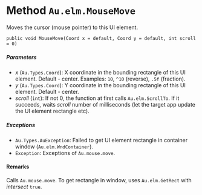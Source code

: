 # Method `Au.elm.MouseMove`

Moves the cursor (mouse pointer) to this UI element.

```
public void MouseMove(Coord x = default, Coord y = default, int scroll = 0)
```

##### Parameters

- *x*  (`Au.Types.Coord`):
    X coordinate in the bounding rectangle of this UI element. Default - center. Examples: `10`, `^10` (reverse), `.5f` (fraction).
- *y*  (`Au.Types.Coord`):
    Y coordinate in the bounding rectangle of this UI element. Default - center.
- *scroll*  (`int`):
    If not 0, the function at first calls `Au.elm.ScrollTo`. If it succeeds, waits *scroll* number of milliseconds (let the target app update the UI element rectangle etc).

##### Exceptions

- `Au.Types.AuException`:
    Failed to get UI element rectangle in container window (`Au.elm.WndContainer`).
- `Exception`:
    Exceptions of `Au.mouse.move`.

#### Remarks

Calls `Au.mouse.move`. To get rectangle in window, uses `Au.elm.GetRect` with *intersect* `true`.